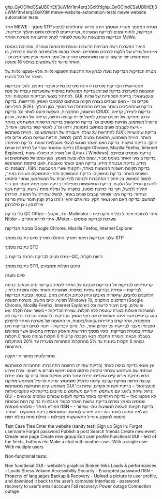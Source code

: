 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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# mewe-website-automation-tests
mewe website automation tests


אתר MEWE – מסמך STP
מטרת המסמך
מטרת המסמך הינה פירוט התהליכים לביצוע הבדיקות, לוחות זמנים לבדיקת המערכת, וקריטריונים לתחילת וסיום תהליך הבדיקות.
הבדיקות מתבצעות על מנת לשחרר לקהל הרחב את מערכת האתר MeWe.

תיאור המערכת
רשת חברתית חדשנית ונטולת פרסומות וצנזורה, ומחויבת באמנת אי-ניצול מידע של הלקוח לצרכים מסחריים.
האתר מהווה פלטפורמה לרשת חברתית, בו משתמשים יוצרים קשרים עם משתמשים אחרים על סמך תחומי עניין משותפים וכו'. האתר מיועד למשתמשים בגילאי 16 ומעלה.

מטרת הבדיקות
הבדיקות נועדו לבחון את התכונות הפונקציונליות והלא-פונקציונליות של האתר על כלל היבטיו.

אסטרטגיית הבדיקות
מערכת זו הינה מערכת מידע ועיבוד נתונים. להלן הבדיקות המוצעות למערכת:
בדיקת שפיות: בדיקת תפעוליות בסיסית שהמערכת עובדת על מנת להתחיל בשאר הבדיקות המקיפות יותר.
GUI פונקציונאלי: בדיקת תפקודיות של שדות, פקדים וכו' – האם עובדים בצורה תקינה ובהתאם למסמכי האפיון והדרישות.
בדיקת תהליכיות (E2E): בדיקה שהתהליכים באתר עובדים מההתחלה ועד הסוף, כגון תהליך הרשמה, התחברות, העלאת פוסט לאתר וכו'
בדיקת CRUD: בדיקות ליצירה, קריאה, עדכון ומחיקה של תכנים שונים, למשל יצירת קבוצה חדשה, קריאה של הודעה, עדכון פרופיל משתמש, מחיקת פוסטים וכו'
בדיקת הרשאות: בדיקת הרשאות המשתמש באתר – גישה לקבצים שונים במחשב (תמונות, וידאו וכו'), לאנשי קשר בחשבון אימייל, להתראות על שולחן העבודה של המשתמש וכו'.
חוויית משתמש (UX): בדיקת שימושיות האתר, חוויית משתמש, התאמת צבעים לתוכן (למשל, הודעת שגיאה בצבע אדום ולא ירוק). 
בדיקת נגישות: בדיקה האם האתר מונגש לבעלי מוגבלויות שונות.
בדיקת תאימות: בדיקה שהאתר עובד על דפדפנים שונים (Google Chrome, Mozilla Firefox, Internet Explorer), ועל מערכות הפעלה שונות (Linux / Windows).
בדיקת עומסים ונפחים: בדיקת ביצועי האתר בעומס סביר, עומס מלא ובעת מאמץ, כגון עומס של משתמשים או מידע.
בדיקת אבטחת מידע: בדיקה האם האתר מאובטח, האם סיסמת המשתמש מוצפנת וכו'.
I18N: בדיקת תקינות השפות המוצעות באתר, ותקינות שערי המטבעות השונים באתר.
בדיקת ממשקים: בדיקת הממשקים ותתי-הממשקים השונים באתר, למשל הממשק בין תהליך התחברות לכניסה לדף הבית של המשתמש, שחזור סיסמא לחשבון המייל של הלקוח.
בדיקת התאוששות מנפילות: בדיקה האם מידע נשמר תוך כדי תהליך (למשל, תוך כדי כתיבת פוסט), במקרה של נפילת מתח / רשת.
בדיקת גיבוי ושחזור: בדיקת גיבוי ושחזור קבצים שונים באתר, למשל שמירה של תמונה, הורדתו למחשב ובדיקה האם הוא נשאר תקין.
כוח אדם
יוחאי ג'ורנו
ברק וקנין
תומר שורץ
מרינה אורלנסון
ניצן סילברמן

כלי בדיקה
QC
Office – וורד, אקסל
Mailinator – אתר לכתובת אימייל כללית פיקטיבית 
Nibler – אתר לדירוג אתרים
JMeter – מערכת לבדיקת עומסים

סביבת הבדיקות
Google Chrome, Mozilla Firefox, Internet Explorer

שלבי הבדיקות
תיאור
תאריך התחלה
תאריך סיום
כתיבת מסמך STP




כתיבת מסמך STD




יצירת סטים לבדיקה והרצת בדיקות ב-QC, ודיווח תקלות




כתיבת מסמך STR, סיכום תקלות וממצאים




סיום והצגה






קריטריונים לבדיקות
על הבדיקות שנבצע על האתר לעמוד בקריטריונים הבאים:
כניסה לבדיקות – עמידה בבדיקת שפיות בסיסית, שמערכת האתר עולה ומוצגת כראוי, הלחצנים נלחצים, שהשדות מגיבים וניתן לכתוב ולמחוק מהם. בנוסף, סביבת הבדיקות תקינה. קיים מחשב, מערכת הפעלה Windows 10, דפדפנים מותקנים (Google Chrome, Mozilla Firefox, Internet Explorer) ופועלים, קיים חיבור לרשת וכל המערכות פועלות בצורה שוטפת ללא תקלות.
עצירת הבדיקות – כאשר ישנה תקלה ו/או באג קריטיים אשר אינם מאפשרים את רצף המשך הבדיקות. לדוגמה: סביבת בדיקות לא מתפקדת, אתר קורס בתדירות גבוהה/בינונית, אי התאמה של מערכת האתר לדפדפן ספציפי ומעבר לבדיקות על דפדפן אחר, וכו'.
סיום הבדיקות – תנאי לסיום הבדיקות הינו עמידה במטרת הבדיקות, כיסוי מסמך הדרישות והאפיון ועמידה בתנאים אשר מופיעים בטבלה הבאה:
חומרת התקלה
תנאי הקבלה
קריטית
0 תקלות
גבוהה מאוד
0 תקלות
גבוהה
0 תקלות
בינונית
עד 5% מהתקלות הפתוחות
מזערית
עד 20% מהתקלות הפתוחות


מתודולוגיית מחזור חיי תקלה

עץ נושאי בדיקה
כניסה לאתר (בדיקת שפיות)
הרשמה
התחברות:
התחברות למשתמש
שכחתי שם משתמש
שכחתי סיסמה
פרסום פוסט
חיפוש חברים
אירועים:
יצירת אירוע חדש
מחיקת אירוע קיים
עמודים:
יצירת עמוד חדש
מחיקת עמוד קיים
קבוצות:
יצירת קבוצה חדשה
מחיקת קבוצה קיימת
פרופיל משתמש:
עריכת פרופיל משתמש
מחיקת משתמש קיים
התנתקות ממשתמש
GUI פונקציונאלי – בדיקת תקינות פקדים, שדות וכו'
ניהול שיחת צ'אט:
עם משתמש יחיד
עם משתמשים מרובים
בדיקות לא פונקציונאליות:
GUI לא פונקציונאלי – בדיקת הגרפיקה באתר
בדיקת לינקים שבורים
עומסים וביצועים - 
עומסים
מאמץ
נפחים
בדיקת נגישות האתר לבעלי מוגבלויות
בדיקת רמת אבטחת המידע באתר - סיסמא מוצפנת
I18N – בדיקת תקינות השפות המוצעות
גיבוי ושחזור - העלאת תמונה לאתר והורדתה מחדש למחשב המשתמש
בדיקת ממשקים - שחזור סיסמא לחשבון אימייל
התאוששות מנפילות – 
נפילת מתח
נפילת רשת

Test Case Tree
Enter the website (sanity test)
Sign up
Sign in:
Forgot username
Forgot password
Publish a post
Search friends
Create new event
Create new page
Create new group
Edit user profile
Functional GUI - test of the fields, buttons etc
Make a chat with another user.
With a single user
With multiple users

Non-functional tests:

Non functional GUI - website’s graphics
Broken links
Loads & performances - 
Loads
Stress
Volume
Accessibility
Security - Encrypted password
I18N - Property of languages
Backup & Recovery - Upload a picture to user profile, and download it back to the user’s computer
Interfaces - password recovery to user’s email account
Fall recovery:
Power outage
Connection outage

